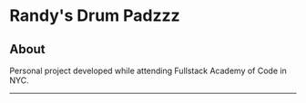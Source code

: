 # Randy's Drum Padzzz

## About

Personal project developed while attending Fullstack Academy of Code in NYC.

---
